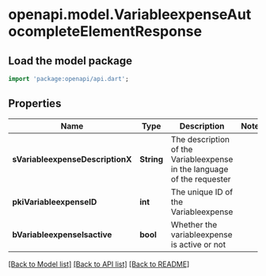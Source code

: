 # openapi.model.VariableexpenseAutocompleteElementResponse

## Load the model package
```dart
import 'package:openapi/api.dart';
```

## Properties
Name | Type | Description | Notes
------------ | ------------- | ------------- | -------------
**sVariableexpenseDescriptionX** | **String** | The description of the Variableexpense in the language of the requester | 
**pkiVariableexpenseID** | **int** | The unique ID of the Variableexpense | 
**bVariableexpenseIsactive** | **bool** | Whether the variableexpense is active or not | 

[[Back to Model list]](../README.md#documentation-for-models) [[Back to API list]](../README.md#documentation-for-api-endpoints) [[Back to README]](../README.md)


